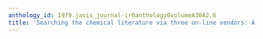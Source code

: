 ```yaml
---
anthology_id: 1979.jasis_journal-ir0anthology0volumeA30A2.6
title: 'Searching the chemical literature via three on-line vendors: A comparison'
---
```

